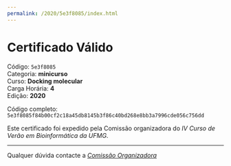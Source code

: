 ```yaml
---
permalink: /2020/5e3f8085/index.html
---
```


# Certificado Válido

Código: `5e3f8085`<br>
Categoria: **minicurso**<br>
Curso: **Docking molecular**<br>
Carga Horária: **4**<br>
Edição: **2020**<br>


Código completo: `5e3f8085f84b00cf2c18a45db8145b3f86c40bd268e8bb3a7996cde056c756dd`


Este certificado foi expedido pela Comissão organizadora do *IV Curso de Verão em Bioinformática da UFMG*.

----

Qualquer dúvida contacte a [_Comissão Organizadora_](<mailto:cursobioinfoufmg@gmail.com$subject=[Certificados]>)


